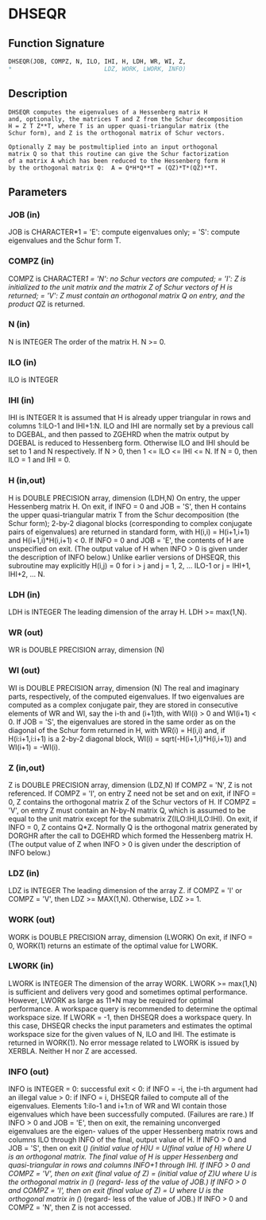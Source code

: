 # DHSEQR

## Function Signature

```fortran
DHSEQR(JOB, COMPZ, N, ILO, IHI, H, LDH, WR, WI, Z,
*                          LDZ, WORK, LWORK, INFO)
```

## Description


    DHSEQR computes the eigenvalues of a Hessenberg matrix H
    and, optionally, the matrices T and Z from the Schur decomposition
    H = Z T Z**T, where T is an upper quasi-triangular matrix (the
    Schur form), and Z is the orthogonal matrix of Schur vectors.

    Optionally Z may be postmultiplied into an input orthogonal
    matrix Q so that this routine can give the Schur factorization
    of a matrix A which has been reduced to the Hessenberg form H
    by the orthogonal matrix Q:  A = Q*H*Q**T = (QZ)*T*(QZ)**T.

## Parameters

### JOB (in)

JOB is CHARACTER*1 = 'E': compute eigenvalues only; = 'S': compute eigenvalues and the Schur form T.

### COMPZ (in)

COMPZ is CHARACTER*1 = 'N': no Schur vectors are computed; = 'I': Z is initialized to the unit matrix and the matrix Z of Schur vectors of H is returned; = 'V': Z must contain an orthogonal matrix Q on entry, and the product Q*Z is returned.

### N (in)

N is INTEGER The order of the matrix H. N >= 0.

### ILO (in)

ILO is INTEGER

### IHI (in)

IHI is INTEGER It is assumed that H is already upper triangular in rows and columns 1:ILO-1 and IHI+1:N. ILO and IHI are normally set by a previous call to DGEBAL, and then passed to ZGEHRD when the matrix output by DGEBAL is reduced to Hessenberg form. Otherwise ILO and IHI should be set to 1 and N respectively. If N > 0, then 1 <= ILO <= IHI <= N. If N = 0, then ILO = 1 and IHI = 0.

### H (in,out)

H is DOUBLE PRECISION array, dimension (LDH,N) On entry, the upper Hessenberg matrix H. On exit, if INFO = 0 and JOB = 'S', then H contains the upper quasi-triangular matrix T from the Schur decomposition (the Schur form); 2-by-2 diagonal blocks (corresponding to complex conjugate pairs of eigenvalues) are returned in standard form, with H(i,i) = H(i+1,i+1) and H(i+1,i)*H(i,i+1) < 0. If INFO = 0 and JOB = 'E', the contents of H are unspecified on exit. (The output value of H when INFO > 0 is given under the description of INFO below.) Unlike earlier versions of DHSEQR, this subroutine may explicitly H(i,j) = 0 for i > j and j = 1, 2, ... ILO-1 or j = IHI+1, IHI+2, ... N.

### LDH (in)

LDH is INTEGER The leading dimension of the array H. LDH >= max(1,N).

### WR (out)

WR is DOUBLE PRECISION array, dimension (N)

### WI (out)

WI is DOUBLE PRECISION array, dimension (N) The real and imaginary parts, respectively, of the computed eigenvalues. If two eigenvalues are computed as a complex conjugate pair, they are stored in consecutive elements of WR and WI, say the i-th and (i+1)th, with WI(i) > 0 and WI(i+1) < 0. If JOB = 'S', the eigenvalues are stored in the same order as on the diagonal of the Schur form returned in H, with WR(i) = H(i,i) and, if H(i:i+1,i:i+1) is a 2-by-2 diagonal block, WI(i) = sqrt(-H(i+1,i)*H(i,i+1)) and WI(i+1) = -WI(i).

### Z (in,out)

Z is DOUBLE PRECISION array, dimension (LDZ,N) If COMPZ = 'N', Z is not referenced. If COMPZ = 'I', on entry Z need not be set and on exit, if INFO = 0, Z contains the orthogonal matrix Z of the Schur vectors of H. If COMPZ = 'V', on entry Z must contain an N-by-N matrix Q, which is assumed to be equal to the unit matrix except for the submatrix Z(ILO:IHI,ILO:IHI). On exit, if INFO = 0, Z contains Q*Z. Normally Q is the orthogonal matrix generated by DORGHR after the call to DGEHRD which formed the Hessenberg matrix H. (The output value of Z when INFO > 0 is given under the description of INFO below.)

### LDZ (in)

LDZ is INTEGER The leading dimension of the array Z. if COMPZ = 'I' or COMPZ = 'V', then LDZ >= MAX(1,N). Otherwise, LDZ >= 1.

### WORK (out)

WORK is DOUBLE PRECISION array, dimension (LWORK) On exit, if INFO = 0, WORK(1) returns an estimate of the optimal value for LWORK.

### LWORK (in)

LWORK is INTEGER The dimension of the array WORK. LWORK >= max(1,N) is sufficient and delivers very good and sometimes optimal performance. However, LWORK as large as 11*N may be required for optimal performance. A workspace query is recommended to determine the optimal workspace size. If LWORK = -1, then DHSEQR does a workspace query. In this case, DHSEQR checks the input parameters and estimates the optimal workspace size for the given values of N, ILO and IHI. The estimate is returned in WORK(1). No error message related to LWORK is issued by XERBLA. Neither H nor Z are accessed.

### INFO (out)

INFO is INTEGER = 0: successful exit < 0: if INFO = -i, the i-th argument had an illegal value > 0: if INFO = i, DHSEQR failed to compute all of the eigenvalues. Elements 1:ilo-1 and i+1:n of WR and WI contain those eigenvalues which have been successfully computed. (Failures are rare.) If INFO > 0 and JOB = 'E', then on exit, the remaining unconverged eigenvalues are the eigen- values of the upper Hessenberg matrix rows and columns ILO through INFO of the final, output value of H. If INFO > 0 and JOB = 'S', then on exit (*) (initial value of H)*U = U*(final value of H) where U is an orthogonal matrix. The final value of H is upper Hessenberg and quasi-triangular in rows and columns INFO+1 through IHI. If INFO > 0 and COMPZ = 'V', then on exit (final value of Z) = (initial value of Z)*U where U is the orthogonal matrix in (*) (regard- less of the value of JOB.) If INFO > 0 and COMPZ = 'I', then on exit (final value of Z) = U where U is the orthogonal matrix in (*) (regard- less of the value of JOB.) If INFO > 0 and COMPZ = 'N', then Z is not accessed.

